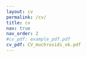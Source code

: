 ```yaml
---
layout: cv
permalink: /cv/
title: cv
nav: true
nav_order: 2
#cv_pdf: example_pdf.pdf
cv_pdf: CV_muchrosidi_ok.pdf
---
```


<!-- This will open the pdf directly - Rosidi -->
<!--   
<embed src="{{ '/assets/pdf/CV_muchrosidi_ok.pdf' }}" width="100%" height="800px" type="application/pdf">
-->










